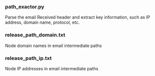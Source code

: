 ### path_exactor.py 
Parse the email Received header and extract key information, such as IP address, domain name, protocol, etc.

### release_path_domain.txt
Node domain names in email intermediate paths

### release_path_ip.txt
Node IP addresses in email intermediate paths
